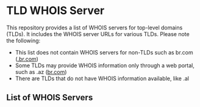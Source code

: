 # TLD WHOIS Server

This repository provides a list of WHOIS servers for top-level domains (TLDs). It includes the WHOIS server URLs for various TLDs. Please note the following:

- This list does not contain WHOIS servers for non-TLDs such as br.com ([.br.com](br.com))
- Some TLDs may provide WHOIS information only through a web portal, such as .az ([br.com](br.com))
- There are TLDs that do not have WHOIS information available, like .al

## List of WHOIS Servers